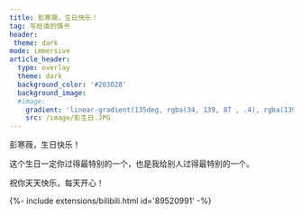 ```yaml
---
title: 彭寒薇，生日快乐！
tag: 写给谁的情书
header:
 theme: dark
mode: immersive
article_header:
  type: overlay
  theme: dark
  background_color: '#203028'
  background_image:
  #image:
    gradient: 'linear-gradient(135deg, rgba(34, 139, 87 , .4), rgba(139, 34, 139, .4))'
    src: /image/彭生日.JPG
---
```

彭寒薇，生日快乐！

这个生日一定你过得最特别的一个，也是我给别人过得最特别的一个。  

祝你天天快乐，每天开心！

<div>{%- include extensions/bilibili.html id='89520991' -%}</div>